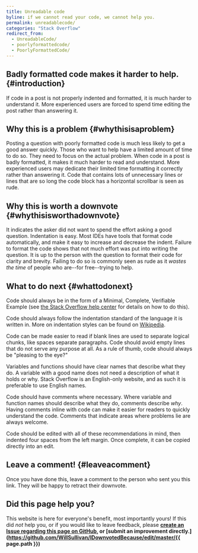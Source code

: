 ```yaml
---
title: Unreadable code
byline: if we cannot read your code, we cannot help you.
permalink: unreadablecode/
categories: "Stack Overflow"
redirect_from:
  - UnreadableCode/
  - poorlyformattedcode/
  - PoorlyFormattedCode/
---
```

## Badly formatted code makes it harder to help. {#introduction}
If code in a post is not properly indented and formatted, it is much harder to understand it. More experienced users are forced to spend time editing the post rather than answering it.

## Why this is a problem {#whythisisaproblem}
Posting a question with poorly formatted code is much less likely to get a good answer quickly. Those who want to help have a limited amount of time to do so. They need to focus on the actual problem. When code in a post is badly formatted, it makes it much harder to read and understand. More experienced users may dedicate their limited time formatting it correctly rather than answering it. Code that contains lots of unnecessary lines or lines that are so long the code block has a horizontal scrollbar is seen as rude. 

## Why this is worth a downvote {#whythisisworthadownvote}
It indicates the asker did not want to spend the effort asking a good question. Indentation is easy. Most IDEs have tools that format code automatically, and make it easy to increase and decrease the indent. Failure to format the code shows that not much effort was put into writing the question. It is up to the person with the question to format their code for clarity and brevity. Failing to do so is commonly seen as rude as it *wastes the time* of people who are--for free--trying to help.

## What to do next {#whattodonext}
Code should always be in the form of a Minimal, Complete, Verifiable Example (see [the Stack Overflow help center](https://stackoverflow.com/help/mcve) for details on how to do this).

Code should always follow the indentation standard of the language it is written in. More on indentation styles can be found on [Wikipedia](https://en.wikipedia.org/wiki/Indentation_style).

Code can be made easier to read if blank lines are used to separate logical chunks, like spaces separate paragraphs. Code should avoid empty lines that do not serve any purpose at all. As a rule of thumb, code should always be "pleasing to the eye?"

Variables and functions should have clear names that describe what they do. A variable with a good name does not need a description of what it holds or why. Stack Overflow is an English-only website, and as such it is preferable to use English names.

Code should have comments where necessary. Where variable and function names should describe what they do, comments describe *why*. Having comments inline with code can make it easier for readers to quickly understand the code. Comments that indicate areas where problems lie are always welcome.

Code should be edited with all of these recommendations in mind, then indented four spaces from the left margin. Once complete, it can be copied directly into an edit.

## Leave a comment! {#leaveacomment}
Once you have done this, leave a comment to the person who sent you this link. They will be happy to retract their downvote.

## Did this page help you?
This website is here for everyone's benefit, most importantly yours! If this did <i>not</i> help you, or if you would
like to leave feedback, please **[create an Issue regarding this page on GitHub,](https://github.com/WillSullivan/IDownvotedBecause/issues/new) or [submit an improvement directly.](https://github.com/WillSullivan/IDownvotedBecause/edit/master/{{ page.path }})**
